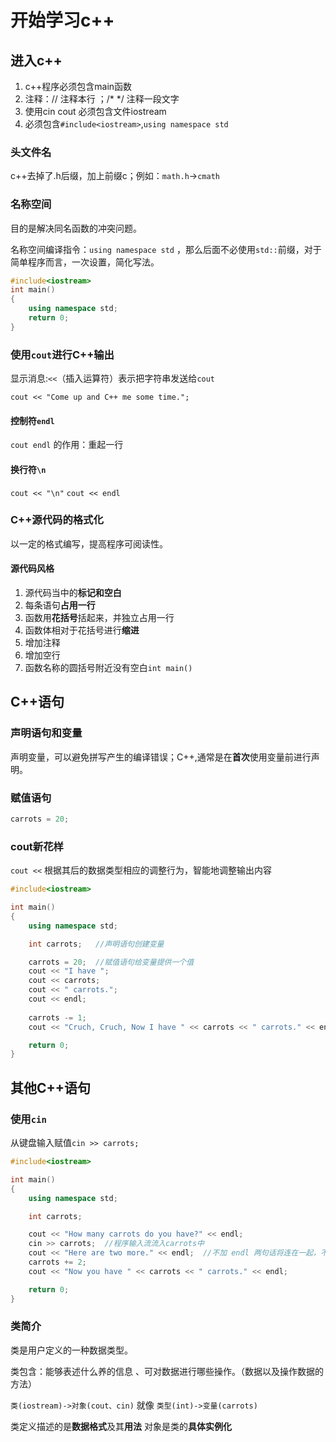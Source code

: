 # 开始学习c++

## 进入c++
1. c++程序必须包含main函数
2. 注释：// 注释本行 ；/*  */ 注释一段文字
3. 使用cin cout 必须包含文件iostream
4. 必须包含`#include<iostream>`,`using namespace std`

### 头文件名
c++去掉了.h后缀，加上前缀c；例如：`math.h`->`cmath`

### 名称空间
目的是解决同名函数的冲突问题。

名称空间编译指令：`using namespace std` ，那么后面不必使用`std::`前缀，对于简单程序而言，一次设置，简化写法。
```cpp
#include<iostream>
int main()
{
    using namespace std;
    return 0;
}
```

### 使用`cout`进行C++输出
显示消息:`<<`（插入运算符）表示把字符串发送给`cout`
```cpp；将字符串插入到输出流当中。
cout << "Come up and C++ me some time.";  
```

#### 控制符`endl`
`cout endl` 的作用：重起一行

#### 换行符`\n`
`cout << "\n"`
`cout << endl`

### C++源代码的格式化
以一定的格式编写，提高程序可阅读性。

#### 源代码风格
1. 源代码当中的**标记和空白**
2. 每条语句**占用一行**
3. 函数用**花括号**括起来，并独立占用一行
4. 函数体相对于花括号进行**缩进**
5. 增加注释
6. 增加空行
7. 函数名称的圆括号附近没有空白`int main()`

## C++语句

### 声明语句和变量
声明变量，可以避免拼写产生的编译错误；C++,通常是在**首次**使用变量前进行声明。

### 赋值语句
```cpp
carrots = 20;
```

### cout新花样
`cout <<` 根据其后的数据类型相应的调整行为，智能地调整输出内容
```cpp
#include<iostream>

int main()
{
    using namespace std;

    int carrots;   //声明语句创建变量

    carrots = 20;  //赋值语句给变量提供一个值
    cout << "I have ";
    cout << carrots;
    cout << " carrots.";
    cout << endl;
    
    carrots -= 1;
    cout << "Cruch, Cruch, Now I have " << carrots << " carrots." << endl;

    return 0;
}
```
## 其他C++语句

### 使用`cin`
从键盘输入赋值`cin >> carrots;`
```cpp
#include<iostream>

int main()
{
    using namespace std;

    int carrots;

    cout << "How many carrots do you have?" << endl;
    cin >> carrots;  //程序输入流流入carrots中
    cout << "Here are two more." << endl;  //不加 endl 两句话将连在一起，不会因为中间有其他语句而分开
    carrots += 2;
    cout << "Now you have " << carrots << " carrots." << endl;

    return 0;
}
```

### 类简介
类是用户定义的一种数据类型。

类包含：能够表述什么养的信息 、可对数据进行哪些操作。（数据以及操作数据的方法）  

`类(iostream)->对象(cout、cin)` 就像 `类型(int)->变量(carrots)` 

类定义描述的是**数据格式**及其**用法** 对象是类的**具体实例化**




